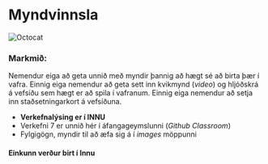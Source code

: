 # Myndvinnsla

![Octocat](images/octocat.svg)

### Markmið:
Nemendur eiga að geta unnið með myndir þannig að hægt sé að birta þær í vafra. Einnig eiga nemendur að geta sett inn kvikmynd (_video_) og hljóðskrá á vefsíðu sem hægt er að spila í vafranum. Einnig eiga nemendur að setja inn staðsetningarkort á vefsíðuna. 

* **Verkefnalýsing er í INNU** 
* Verkefni 7 er unnið hér í áfangageymslunni (_Github Classroom_) 
* Fylgigögn, myndir til að æfa sig á í _images_ möppunni 

#### Einkunn verður birt í Innu